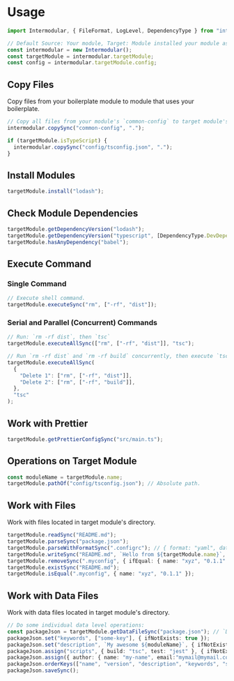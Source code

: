 # Usage

```ts
import Intermodular, { FileFormat, LogLevel, DependencyType } from "intermodular";

// Default Source: Your module, Target: Module installed your module as a dependency.
const intermodular = new Intermodular();
const targetModule = intermodular.targetModule;
const config = intermodular.targetModule.config;
```

## Copy Files

Copy files from your boilerplate module to module that uses your boilerplate.

```ts
// Copy all files from your module's `common-config` to target module's root.
intermodular.copySync("common-config", ".");

if (targetModule.isTypeScript) {
  intermodular.copySync("config/tsconfig.json", ".");
}
```

## Install Modules

```ts
targetModule.install("lodash");
```

## Check Module Dependencies

```ts
targetModule.getDependencyVersion("lodash");
targetModule.getDependencyVersion("typescript", [DependencyType.DevDependencies]);
targetModule.hasAnyDependency("babel");
```

## Execute Command

### Single Command

```ts
// Execute shell command.
targetModule.executeSync("rm", ["-rf", "dist"]);
```

### Serial and Parallel (Concurrent) Commands

```ts
// Run: `rm -rf dist`, then `tsc`
targetModule.executeAllSync(["rm", ["-rf", "dist"]], "tsc");

// Run `rm -rf dist` and `rm -rf build` concurrently, then execute `tsc`
targetModule.executeAllSync(
  {
    "Delete 1": ["rm", ["-rf", "dist"]],
    "Delete 2": ["rm", ["-rf", "build"]],
  },
  "tsc"
);
```

## Work with Prettier

```ts
targetModule.getPrettierConfigSync("src/main.ts");
```

## Operations on Target Module

```ts
const moduleName = targetModule.name;
targetModule.pathOf("config/tsconfig.json"); // Absolute path.
```

## Work with Files

Work with files located in target module's directory.

```ts
targetModule.readSync("README.md");
targetModule.parseSync("package.json");
targetModule.parseWithFormatSync(".configrc"); // { format: "yaml", data: {...} }
targetModule.writeSync("README.md", `Hello from ${targetModule.name}`, { overwrite: false });
targetModule.removeSync(".myconfig", { ifEqual: { name: "xyz", "0.1.1" } });
targetModule.existSync("README.md");
targetModule.isEqual(".myconfig", { name: "xyz", "0.1.1" });
```

## Work with Data Files

Work with data files located in target module's directory.

```ts
// Do some individual data level operations:
const packageJson = targetModule.getDataFileSync("package.json"); // `DataFile` instance
packageJson.set("keywords", ["some-key"], { ifNotExists: true });
packageJson.set("description", `My awesome ${moduleName}`, { ifNotExists: true });
packageJson.assign("scripts", { build: "tsc", test: "jest" }, { ifNotExists: true });
packageJson.assign({ author: { name: "my-name", email:"mymail@mymail.com" }, { ifNotExists: true });
packageJson.orderKeys(["name", "version", "description", "keywords", "scripts"]); // Other keys come after.
packageJson.saveSync();
```
